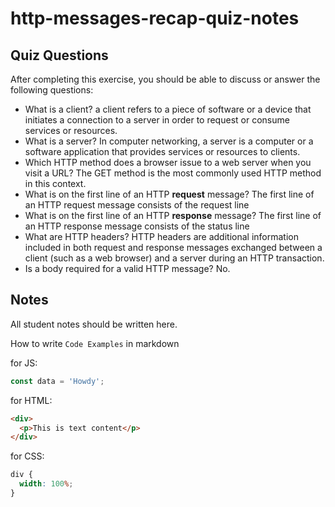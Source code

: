 # http-messages-recap-quiz-notes

## Quiz Questions

After completing this exercise, you should be able to discuss or answer the following questions:

- What is a client?
  a client refers to a piece of software or a device that initiates a connection to a server in order to request or consume services or resources.
- What is a server?
  In computer networking, a server is a computer or a software application that provides services or resources to clients.
- Which HTTP method does a browser issue to a web server when you visit a URL?
  The GET method is the most commonly used HTTP method in this context.
- What is on the first line of an HTTP **request** message?
  The first line of an HTTP request message consists of the request line
- What is on the first line of an HTTP **response** message?
  The first line of an HTTP response message consists of the status line
- What are HTTP headers?
  HTTP headers are additional information included in both request and response messages exchanged between a client (such as a web browser) and a server during an HTTP transaction.
- Is a body required for a valid HTTP message?
  No.

## Notes

All student notes should be written here.

How to write `Code Examples` in markdown

for JS:

```javascript
const data = 'Howdy';
```

for HTML:

```html
<div>
  <p>This is text content</p>
</div>
```

for CSS:

```css
div {
  width: 100%;
}
```
